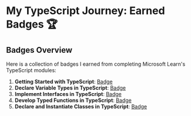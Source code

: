 # My TypeScript Journey: Earned Badges 🏆

## Badges Overview

Here is a collection of badges I earned from completing Microsoft Learn's TypeScript modules:

1. **Getting Started with TypeScript**: [Badge](https://learn.microsoft.com/en-us/users/nginit-1361/achievements/n29qsu6f)
2. **Declare Variable Types in TypeScript**: [Badge](https://learn.microsoft.com/en-us/users/nginit-1361/achievements/4l2ce9hk)
3. **Implement Interfaces in TypeScript**: [Badge](https://learn.microsoft.com/en-us/users/nginit-1361/achievements/wzcqj6an)
4. **Develop Typed Functions in TypeScript**: [Badge](https://learn.microsoft.com/en-us/users/nginit-1361/achievements/9xs7tt4u)
5. **Declare and Instantiate Classes in TypeScript**: [Badge](https://learn.microsoft.com/en-us/users/nginit-1361/achievements/b6mhm89d)